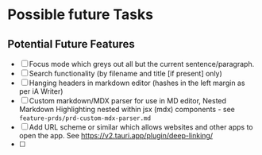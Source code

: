 # Possible future Tasks

## Potential Future Features

- [ ] Focus mode which greys out all but the current sentence/paragraph.
- [ ] Search functionality (by filename and title [if present] only)
- [ ] Hanging headers in markdown editor (hashes in the left margin as per iA Writer)
- [ ] Custom markdown/MDX parser for use in MD editor, Nested Markdown Highlighting nested within jsx (mdx) components - see `feature-prds/prd-custom-mdx-parser.md`
- [ ] Add URL scheme or similar which allows websites and other apps to open the app. See https://v2.tauri.app/plugin/deep-linking/
- [ ]
